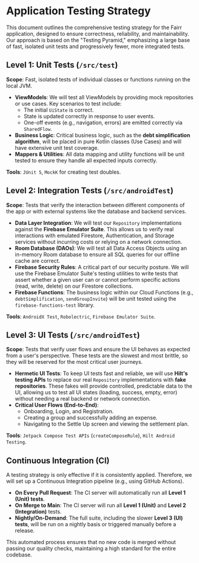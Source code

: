 # Application Testing Strategy

This document outlines the comprehensive testing strategy for the Fairr application, designed to ensure correctness, reliability, and maintainability. Our approach is based on the "Testing Pyramid," emphasizing a large base of fast, isolated unit tests and progressively fewer, more integrated tests.

## Level 1: Unit Tests (`/src/test`)

**Scope**: Fast, isolated tests of individual classes or functions running on the local JVM.

- **ViewModels**: We will test all ViewModels by providing mock repositories or use cases. Key scenarios to test include:
  - The initial `UiState` is correct.
  - State is updated correctly in response to user events.
  - One-off events (e.g., navigation, errors) are emitted correctly via `SharedFlow`.
- **Business Logic**: Critical business logic, such as the **debt simplification algorithm**, will be placed in pure Kotlin classes (Use Cases) and will have extensive unit test coverage.
- **Mappers & Utilities**: All data mapping and utility functions will be unit tested to ensure they handle all expected inputs correctly.

**Tools**: `JUnit 5`, `MockK` for creating test doubles.

## Level 2: Integration Tests (`/src/androidTest`)

**Scope**: Tests that verify the interaction between different components of the app or with external systems like the database and backend services.

- **Data Layer Integration**: We will test our `Repository` implementations against the **Firebase Emulator Suite**. This allows us to verify real interactions with emulated Firestore, Authentication, and Storage services without incurring costs or relying on a network connection.
- **Room Database (DAOs)**: We will test all Data Access Objects using an in-memory Room database to ensure all SQL queries for our offline cache are correct.
- **Firebase Security Rules**: A critical part of our security posture. We will use the Firebase Emulator Suite's testing utilities to write tests that assert whether a given user can or cannot perform specific actions (read, write, delete) on our Firestore collections.
- **Firebase Functions**: The business logic within our Cloud Functions (e.g., `debtSimplification`, `sendGroupInvite`) will be unit tested using the `firebase-functions-test` library.

**Tools**: `AndroidX Test`, `Robolectric`, `Firebase Emulator Suite`.

## Level 3: UI Tests (`/src/androidTest`)

**Scope**: Tests that verify user flows and ensure the UI behaves as expected from a user's perspective. These tests are the slowest and most brittle, so they will be reserved for the most critical user journeys.

- **Hermetic UI Tests**: To keep UI tests fast and reliable, we will use **Hilt's testing APIs** to replace our real `Repository` implementations with **fake repositories**. These fakes will provide controlled, predictable data to the UI, allowing us to test all UI states (loading, success, empty, error) without needing a real backend or network connection.
- **Critical User Flows (End-to-End)**:
  - Onboarding, Login, and Registration.
  - Creating a group and successfully adding an expense.
  - Navigating to the Settle Up screen and viewing the settlement plan.

**Tools**: `Jetpack Compose Test APIs` (`createComposeRule`), `Hilt Android Testing`.

## Continuous Integration (CI)

A testing strategy is only effective if it is consistently applied. Therefore, we will set up a Continuous Integration pipeline (e.g., using GitHub Actions).

- **On Every Pull Request**: The CI server will automatically run all **Level 1 (Unit) tests**.
- **On Merge to Main**: The CI server will run all **Level 1 (Unit)** and **Level 2 (Integration)** tests.
- **Nightly/On-Demand**: The full suite, including the slower **Level 3 (UI) tests**, will be run on a nightly basis or triggered manually before a release.

This automated process ensures that no new code is merged without passing our quality checks, maintaining a high standard for the entire codebase.
